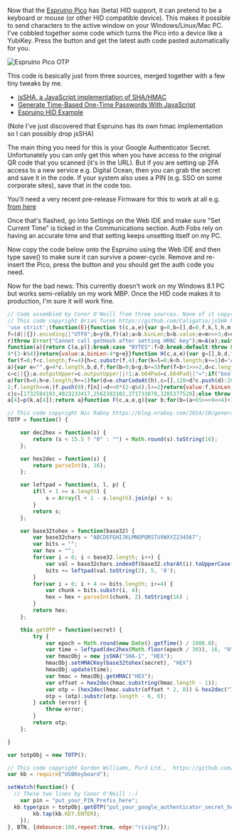 Now that the [Espruino Pico](http://www.espruino.com/) has (beta) HID support, it can pretend to be a keyboard or mouse (or other HID compatible device). This makes it possible to send characters to the active window on your Windows/Linux/Mac PC. I've cobbled together some code which turns the Pico into a device like a YubiKey. Press the button and get the latest auth code pasted automatically for you.

![Espruino Pico OTP](http://conoroneill.net.s3.amazonaws.com/wp-content/uploads/2015/07/espruino_otp.jpg)

This code is basically just from three sources, merged together with a few tiny tweaks by me.

* [jsSHA, a JavaScript implementation of SHA/HMAC](https://github.com/Caligatio/jsSHA)
* [Generate Time-Based One-Time Passwords With JavaScript](https://blog.nraboy.com/2014/10/generate-time-based-one-time-passwords-javascript/)
* [Espruino HID Example](http://www.espruino.com/USB)

(Note I've just discovered that Espruino has its own hmac implementation so I can possibly drop jsSHA)

The main thing you need for this is your Google Authenticator Secret. Unfortunately you can only get this when you have access to the original QR code that you scanned (it's in the URL). But if you are setting up 2FA access to a new service e.g. Digital Ocean, then you can grab the secret and save it in the code. If your system also uses a PIN (e.g. SSO on some corporate sites), save that in the code too.

You'll need a very recent pre-release Firmware for this to work at all e.g. [from here](http://www.espruino.com/binaries/git/commits/d3b43aab7efcc42e6f1584c340bd855b1e5af4c6/)

Once that's flashed, go into Settings on the Web IDE and make sure "Set Current Time" is ticked in the Communications section. Auth Fobs rely on having an accurate time and that setting keeps unsetting itself on my PC.

Now copy the code below onto the Espruino using the Web IDE and then type save() to make sure it can survive a power-cycle. Remove and re-insert the Pico, press the button and you should get the auth code you need.

Now for the bad news: This currently doesn't work on my Windows 8.1 PC but works semi-reliably on my work MBP. Once the HID code makes it to production, I'm sure it will work fine.

```javascript
// Code assembled by Conor O'Neill from three sources. None of it copyright me.
// This code copyright Brian Turek https://github.com/Caligatio/jsSHA https://github.com/Caligatio/jsSHA/blob/master/LICENSE
'use strict';(function(E){function t(c,a,e){var g=0,b=[],d=0,f,k,l,h,m,w,n,q=!1,r=!1,p=[],t=[],v,u=!1;e=e||{};f=e.encoding||"UTF8";v=e.numRounds||1;l=y(a,f);if(v!==parseInt(v,10)||1>v)throw Error("numRounds must a integer >= 1");if("SHA-1"===c)m=512,w=z,n=F,h=160;else throw Error("Chosen SHA variant is not supported");k=x(c);this.setHMACKey=function(a,b,d){var e;if(!0===r)throw Error("HMAC key already set");if(!0===q)throw Error("Cannot set HMAC key after finalizing hash");if(!0===u)throw Error("Cannot set HMAC key after calling update");
f=(d||{}).encoding||"UTF8";b=y(b,f)(a);a=b.binLen;b=b.value;e=m>>>3;d=e/4-1;if(e<a/8){for(b=n(b,a,0,x(c));b.length<=d;)b.push(0);b[d]&=4294967040}else if(e>a/8){for(;b.length<=d;)b.push(0);b[d]&=4294967040}for(a=0;a<=d;a+=1)p[a]=b[a]^909522486,t[a]=b[a]^1549556828;k=w(p,k);g=m;r=!0};this.update=function(a){var c,e,f,h=0,n=m>>>5;c=l(a,b,d);a=c.binLen;e=c.value;c=a>>>5;for(f=0;f<c;f+=n)h+m<=a&&(k=w(e.slice(f,f+n),k),h+=m);g+=h;b=e.slice(h>>>5);d=a%m;u=!0};this.getHash=function(a,e){var f,l,m;if(!0===
r)throw Error("Cannot call getHash after setting HMAC key");m=A(e);switch(a){case "HEX":f=function(a){return B(a,m)};break;case "B64":f=function(a){return C(a,m)};break;case "BYTES":f=D;break;default:throw Error("format must be HEX, B64, or BYTES");}if(!1===q)for(k=n(b,d,g,k),l=1;l<v;l+=1)k=n(k,h,0,x(c));q=!0;return f(k)};this.getHMAC=function(a,e){var f,l,p;if(!1===r)throw Error("Cannot call getHMAC without first setting HMAC key");p=A(e);switch(a){case "HEX":f=function(a){return B(a,p)};break;case "B64":f=
function(a){return C(a,p)};break;case "BYTES":f=D;break;default:throw Error("outputFormat must be HEX, B64, or BYTES");}!1===q&&(l=n(b,d,g,k),k=w(t,x(c)),k=n(l,h,m,k));q=!0;return f(k)}}function G(c,a,e){var g=c.length,b,d,f,k,l;a=a||[0];e=e||0;l=e>>>3;if(0!==g%2)throw Error("String of HEX type must be in byte increments");for(b=0;b<g;b+=2){d=parseInt(c.substr(b,2),16);if(isNaN(d))throw Error("String of HEX type contains invalid characters");k=(b>>>1)+l;for(f=k>>>2;a.length<=f;)a.push(0);a[f]|=d<<
8*(3-k%4)}return{value:a,binLen:4*g+e}}function H(c,a,e){var g=[],b,d,f,k,g=a||[0];e=e||0;d=e>>>3;for(b=0;b<c.length;b+=1)a=c.charCodeAt(b),k=b+d,f=k>>>2,g.length<=f&&g.push(0),g[f]|=a<<8*(3-k%4);return{value:g,binLen:8*c.length+e}}function I(c,a,e){var g=[],b=0,d,f,k,l,h,m,g=a||[0];e=e||0;a=e>>>3;if(-1===c.search(/^[a-zA-Z0-9=+\/]+$/))throw Error("Invalid character in base-64 string");f=c.indexOf("=");c=c.replace(/\=/g,"");if(-1!==f&&f<c.length)throw Error("Invalid '=' found in base-64 string");
for(f=0;f<c.length;f+=4){h=c.substr(f,4);for(k=l=0;k<h.length;k+=1)d="ABCDEFGHIJKLMNOPQRSTUVWXYZabcdefghijklmnopqrstuvwxyz0123456789+/".indexOf(h[k]),l|=d<<18-6*k;for(k=0;k<h.length-1;k+=1){m=b+a;for(d=m>>>2;g.length<=d;)g.push(0);g[d]|=(l>>>16-8*k&255)<<8*(3-m%4);b+=1}}return{value:g,binLen:8*b+e}}function B(c,a){var e="",g=4*c.length,b,d;for(b=0;b<g;b+=1)d=c[b>>>2]>>>8*(3-b%4),e+="0123456789abcdef".charAt(d>>>4&15)+"0123456789abcdef".charAt(d&15);return a.outputUpper?e.toUpperCase():e}function C(c,
a){var e="",g=4*c.length,b,d,f;for(b=0;b<g;b+=3)for(f=b+1>>>2,d=c.length<=f?0:c[f],f=b+2>>>2,f=c.length<=f?0:c[f],f=(c[b>>>2]>>>8*(3-b%4)&255)<<16|(d>>>8*(3-(b+1)%4)&255)<<8|f>>>8*(3-(b+2)%4)&255,d=0;4>d;d+=1)8*b+6*d<=32*c.length?e+="ABCDEFGHIJKLMNOPQRSTUVWXYZabcdefghijklmnopqrstuvwxyz0123456789+/".charAt(f>>>6*(3-d)&63):e+=a.b64Pad;return e}function D(c){var a="",e=4*c.length,g,b;for(g=0;g<e;g+=1)b=c[g>>>2]>>>8*(3-g%4)&255,a+=String.fromCharCode(b);return a}function A(c){var a={outputUpper:!1,b64Pad:"="};
c=c||{};a.outputUpper=c.outputUpper||!1;a.b64Pad=c.b64Pad||"=";if("boolean"!==typeof a.outputUpper)throw Error("Invalid outputUpper formatting option");if("string"!==typeof a.b64Pad)throw Error("Invalid b64Pad formatting option");return a}function y(c,a){var e;switch(a){case "UTF8":case "UTF16BE":case "UTF16LE":break;default:throw Error("encoding must be UTF8, UTF16BE, or UTF16LE");}switch(c){case "HEX":e=G;break;case "TEXT":e=function(e,b,d){var f=[],c=[],l=0,h,m,p,n,q,f=b||[0];b=d||0;p=b>>>3;if("UTF8"===
a)for(h=0;h<e.length;h+=1)for(d=e.charCodeAt(h),c=[],128>d?c.push(d):2048>d?(c.push(192|d>>>6),c.push(128|d&63)):55296>d||57344<=d?c.push(224|d>>>12,128|d>>>6&63,128|d&63):(h+=1,d=65536+((d&1023)<<10|e.charCodeAt(h)&1023),c.push(240|d>>>18,128|d>>>12&63,128|d>>>6&63,128|d&63)),m=0;m<c.length;m+=1){q=l+p;for(n=q>>>2;f.length<=n;)f.push(0);f[n]|=c[m]<<8*(3-q%4);l+=1}else if("UTF16BE"===a||"UTF16LE"===a)for(h=0;h<e.length;h+=1){d=e.charCodeAt(h);"UTF16LE"===a&&(m=d&255,d=m<<8|d>>>8);q=l+p;for(n=q>>>
2;f.length<=n;)f.push(0);f[n]|=d<<8*(2-q%4);l+=2}return{value:f,binLen:8*l+b}};break;case "B64":e=I;break;case "BYTES":e=H;break;default:throw Error("format must be HEX, TEXT, B64, or BYTES");}return e}function r(c,a){return c<<a|c>>>32-a}function p(c,a){var e=(c&65535)+(a&65535);return((c>>>16)+(a>>>16)+(e>>>16)&65535)<<16|e&65535}function u(c,a,e,g,b){var d=(c&65535)+(a&65535)+(e&65535)+(g&65535)+(b&65535);return((c>>>16)+(a>>>16)+(e>>>16)+(g>>>16)+(b>>>16)+(d>>>16)&65535)<<16|d&65535}function x(c){if("SHA-1"===
c)c=[1732584193,4023233417,2562383102,271733878,3285377520];else throw Error("No SHA variants supported");return c}function z(c,a){var e=[],g,b,d,f,k,l,h;g=a[0];b=a[1];d=a[2];f=a[3];k=a[4];for(h=0;80>h;h+=1)e[h]=16>h?c[h]:r(e[h-3]^e[h-8]^e[h-14]^e[h-16],1),l=20>h?u(r(g,5),b&d^~b&f,k,1518500249,e[h]):40>h?u(r(g,5),b^d^f,k,1859775393,e[h]):60>h?u(r(g,5),b&d^b&f^d&f,k,2400959708,e[h]):u(r(g,5),b^d^f,k,3395469782,e[h]),k=f,f=d,d=r(b,30),b=g,g=l;a[0]=p(g,a[0]);a[1]=p(b,a[1]);a[2]=p(d,a[2]);a[3]=p(f,a[3]);
a[4]=p(k,a[4]);return a}function F(c,a,e,g){var b;for(b=(a+65>>>9<<4)+15;c.length<=b;)c.push(0);c[a>>>5]|=128<<24-a%32;c[b]=a+e;e=c.length;for(a=0;a<e;a+=16)g=z(c.slice(a,a+16),g);return g}"function"===typeof define&&define.amd?define(function(){return t}):"undefined"!==typeof exports?"undefined"!==typeof module&&module.exports?module.exports=exports=t:exports=t:E.jsSHA=t})(this);

// This code copyright Nic Raboy https://blog.nraboy.com/2014/10/generate-time-based-one-time-passwords-javascript/
TOTP = function() {

    var dec2hex = function(s) {
        return (s < 15.5 ? "0" : "") + Math.round(s).toString(16);
    };

    var hex2dec = function(s) {
        return parseInt(s, 16);
    };

    var leftpad = function(s, l, p) {
        if(l + 1 >= s.length) {
            s = Array(l + 1 - s.length).join(p) + s;
        }
        return s;
    };

    var base32tohex = function(base32) {
        var base32chars = "ABCDEFGHIJKLMNOPQRSTUVWXYZ234567";
        var bits = "";
        var hex = "";
        for(var i = 0; i < base32.length; i++) {
            var val = base32chars.indexOf(base32.charAt(i).toUpperCase());
            bits += leftpad(val.toString(2), 5, '0');
        }
        for(var i = 0; i + 4 <= bits.length; i+=4) {
            var chunk = bits.substr(i, 4);
            hex = hex + parseInt(chunk, 2).toString(16) ;
        }
        return hex;
    };

    this.getOTP = function(secret) {
        try {
            var epoch = Math.round(new Date().getTime() / 1000.0);
            var time = leftpad(dec2hex(Math.floor(epoch / 30)), 16, "0");
            var hmacObj = new jsSHA("SHA-1", "HEX");
			hmacObj.setHMACKey(base32tohex(secret), "HEX")
			hmacObj.update(time);
            var hmac = hmacObj.getHMAC("HEX");
            var offset = hex2dec(hmac.substring(hmac.length - 1));
            var otp = (hex2dec(hmac.substr(offset * 2, 8)) & hex2dec("7fffffff")) + "";
            otp = (otp).substr(otp.length - 6, 6);
        } catch (error) {
            throw error;
        }
        return otp;
    };

}

var totpObj = new TOTP();

// This code copyright Gordon Williams, Pur3 Ltd.,  https://github.com/espruino/Espruino/blob/master/LICENSE
var kb = require("USBKeyboard");

setWatch(function() {
  // These two lines by Conor O'Neill :-)
	var pin = "put_your_PIN_Prefix_here";
  kb.type(pin + totpObj.getOTP("put_your_google_authenticator_secret_here").toString(), function() {
        kb.tap(kb.KEY.ENTER);
    });
}, BTN, {debounce:100,repeat:true, edge:"rising"});

```

